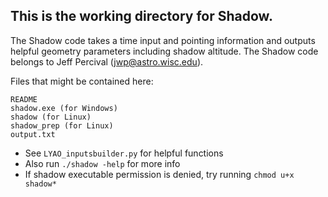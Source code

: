 ## This is the working directory for Shadow.

The Shadow code takes a time input and pointing information and outputs helpful geometry parameters including shadow altitude. The Shadow code belongs to Jeff Percival (jwp@astro.wisc.edu).

Files that might be contained here:
```
README
shadow.exe (for Windows)
shadow (for Linux)
shadow_prep (for Linux)
output.txt
```

* See ```LYAO_inputsbuilder.py``` for helpful functions
* Also run ```./shadow -help``` for more info
* If shadow executable permission is denied, try running ```chmod u+x shadow*```
